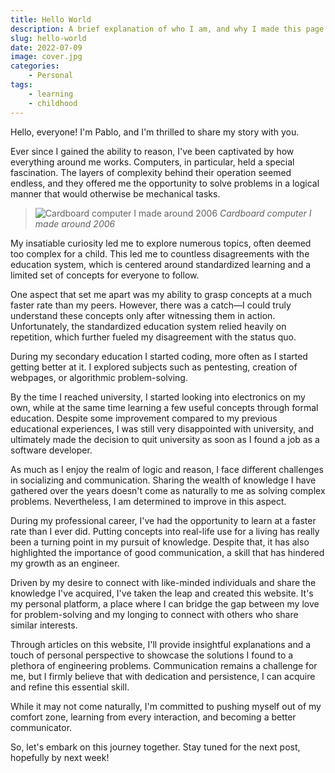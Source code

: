 ```yaml
---
title: Hello World
description: A brief explanation of who I am, and why I made this page in the first place.
slug: hello-world
date: 2022-07-09
image: cover.jpg
categories:
    - Personal
tags:
    - learning
    - childhood
---
```


Hello, everyone! I'm Pablo, and I'm thrilled to share my story with you. 

Ever since I gained the ability to reason, I've been captivated by how everything around me works. Computers, in particular, held a special fascination. The layers of complexity behind their operation seemed endless, and they offered me the opportunity to solve problems in a logical manner that would otherwise be mechanical tasks.

> ![Cardboard computer I made around 2006](images/pablo-computer.jpg)
> *Cardboard computer I made around 2006* 

My insatiable curiosity led me to explore numerous topics, often deemed too complex for a child. This led me to countless disagreements with the education system, which is centered around standardized learning and a limited set of concepts for everyone to follow.

One aspect that set me apart was my ability to grasp concepts at a much faster rate than my peers. However, there was a catch—I could truly understand these concepts only after witnessing them in action. Unfortunately, the standardized education system relied heavily on repetition, which further fueled my disagreement with the status quo.

During my secondary education I started coding, more often as I started getting better at it. I explored subjects such as pentesting, creation of webpages, or algorithmic problem-solving.

By the time I reached university, I started looking into electronics on my own, while at the same time learning a few useful concepts through formal education. Despite some improvement compared to my previous educational experiences, I was still very disappointed with university, and ultimately made the decision to quit university as soon as I found a job as a software developer.

As much as I enjoy the realm of logic and reason, I face different challenges in socializing and communication. Sharing the wealth of knowledge I have gathered over the years doesn't come as naturally to me as solving complex problems. Nevertheless, I am determined to improve in this aspect.

During my professional career, I've had the opportunity to learn at a faster rate than I ever did. Putting concepts into real-life use for a living has really been a turning point in my pursuit of knowledge. Despite that, it has also highlighted the importance of good communication, a skill that has hindered my growth as an engineer.

Driven by my desire to connect with like-minded individuals and share the knowledge I've acquired, I've taken the leap and created this website. It's my personal platform, a place where I can bridge the gap between my love for problem-solving and my longing to connect with others who share similar interests.

Through articles on this website, I'll provide insightful explanations and a touch of personal perspective to showcase the solutions I found to a plethora of engineering problems. 
Communication remains a challenge for me, but I firmly believe that with dedication and persistence, I can acquire and refine this essential skill. 

While it may not come naturally, I'm committed to pushing myself out of my comfort zone, learning from every interaction, and becoming a better communicator.

So, let's embark on this journey together. Stay tuned for the next post, hopefully by next week!
